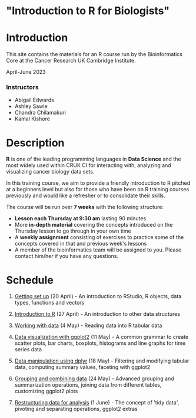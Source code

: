 # "Introduction to R for Biologists"


# Introduction

This site contains the materials for an R course run by the Bioinformatics Core
at the Cancer Research UK Cambridge Institute.

April-June 2023

### Instructors

* Abigail Edwards
* Ashley Sawle
* Chandra Chilamakuri
* Kamal Kishore


# Description

**R** is one of the leading programming languages in **Data Science** and the
most widely used within CRUK CI for interacting with, analyzing and visualizing
cancer biology data sets.

In this training course, we aim to provide a friendly introduction to R pitched
at a beginners level but also for those who have been on R training courses
previously and would like a refresher or to consolidate their skills.

The course will be run over **7 weeks** with the following structure:

* **Lesson each Thursday at 9:30 am** lasting 90 minutes
* More **in-depth material** covering the concepts introduced on the Thursday lesson to go through in your own time
* A **weekly assignment** consisting of exercises to practice some of the concepts covered in that and previous week's lessons
* A member of the bioinformatics team will be assigned to you. Please contact him/her if you have any questions.
    
 

# Schedule

1. [Getting set up](week1.html) (20 April) - An introduction to RStudio, R objects, data types, functions and vectors

2. [Introduction to R](week2.html) (27 April) - An introduction to other data structures

3. [Working with data](week3.html) (4 May) -  Reading data into R tabular data

4. [Data visualization with ggplot2](week4.html) (11 May) - A common grammar to create scatter plots, bar charts, boxplots, histograms and line graphs for time series data

5. [Data manipulation using dplyr](week5.html) (18 May) - Filtering and modifying tabular data, computing summary values, faceting with ggplot2

6. [Grouping and combining data](week6.html) (24 May) - Advanced grouping and summarization operations, joining data from different tables, customizing ggplot2 plots

7. [Restructuring data for analysis](week7.html) (1 June) - The concept of 'tidy data', pivoting and separating operations, ggplot2 extras
